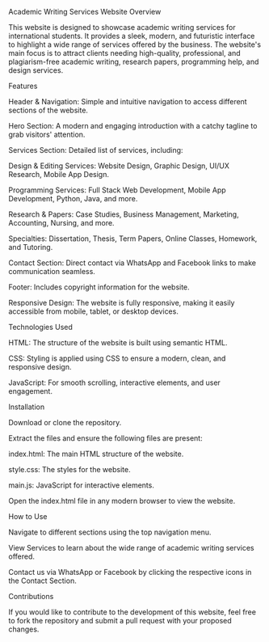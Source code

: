 Academic Writing Services Website
Overview

This website is designed to showcase academic writing services for international students. It provides a sleek, modern, and futuristic interface to highlight a wide range of services offered by the business. The website's main focus is to attract clients needing high-quality, professional, and plagiarism-free academic writing, research papers, programming help, and design services.

Features

Header & Navigation: Simple and intuitive navigation to access different sections of the website.

Hero Section: A modern and engaging introduction with a catchy tagline to grab visitors' attention.

Services Section: Detailed list of services, including:

Design & Editing Services: Website Design, Graphic Design, UI/UX Research, Mobile App Design.

Programming Services: Full Stack Web Development, Mobile App Development, Python, Java, and more.

Research & Papers: Case Studies, Business Management, Marketing, Accounting, Nursing, and more.

Specialties: Dissertation, Thesis, Term Papers, Online Classes, Homework, and Tutoring.

Contact Section: Direct contact via WhatsApp and Facebook links to make communication seamless.

Footer: Includes copyright information for the website.

Responsive Design: The website is fully responsive, making it easily accessible from mobile, tablet, or desktop devices.

Technologies Used

HTML: The structure of the website is built using semantic HTML.

CSS: Styling is applied using CSS to ensure a modern, clean, and responsive design.

JavaScript: For smooth scrolling, interactive elements, and user engagement.

Installation

Download or clone the repository.

Extract the files and ensure the following files are present:

index.html: The main HTML structure of the website.

style.css: The styles for the website.

main.js: JavaScript for interactive elements.

Open the index.html file in any modern browser to view the website.

How to Use

Navigate to different sections using the top navigation menu.

View Services to learn about the wide range of academic writing services offered.

Contact us via WhatsApp or Facebook by clicking the respective icons in the Contact Section.

Contributions

If you would like to contribute to the development of this website, feel free to fork the repository and submit a pull request with your proposed changes.

